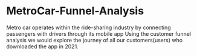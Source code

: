 # MetroCar-Funnel-Analysis

Metro car operates within the ride-sharing industry by connecting passengers with drivers through its mobile app
Using the customer funnel analysis we would explore the journey of all our customers(users) who downloaded the app in 2021.
